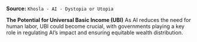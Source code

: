 **Source:** `Khosla - AI - Dystopia or Utopia`

**The Potential for Universal Basic Income (UBI)**
As AI reduces the need for human labor, UBI could become crucial, with governments playing a key role in regulating AI’s impact and ensuring equitable wealth distribution.
